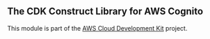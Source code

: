 ## The CDK Construct Library for AWS Cognito
This module is part of the [AWS Cloud Development Kit](https://github.com/awslabs/aws-cdk) project.

